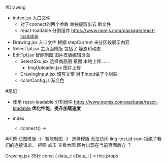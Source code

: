 #Drawing
- index.jsx 入口文件
    - 对于connect的两个参数 单独提取出去 新文件
    - react-loadable 分割组件 https://www.npmjs.com/package/react-loadable
- Drawing.jsx 入口文件 根据 stepCurrent 来分区段展示内容
- SelectTpl.jsx 主页面模版 包括了 静态和动态
- EditTpl.jsx 智能制图 图片模版编辑页面
    - SelectSku.jsx 选择商品图  抠图 本地上传……
        - ImgUploader.jsx 图片上传
    - DrawingInput.jsx 填写文案 对于input做了个封装
    - colorConfig.js 渐变色

#笔记
- 使用 react-loadable 分割组件 https://www.npmjs.com/package/react-loadable **优化性能，提升加载速度**


- index
    - connect() -> 

#问题
动图模版 -》 智能制图 -》 选择模版 无法访问 ling-test.jd.com 拒绝了我们的连接请求。
抠图 点击 查看大图 图片出现在当前页面后方 ？

Drawing.jsx 35行  const { data_i: cData_i } = this.props 